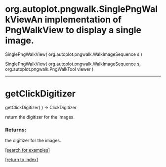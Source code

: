 # org.autoplot.pngwalk.SinglePngWalkViewAn implementation of PngWalkView to display a single image.
SinglePngWalkView( org.autoplot.pngwalk.WalkImageSequence s )


SinglePngWalkView( org.autoplot.pngwalk.WalkImageSequence s, org.autoplot.pngwalk.PngWalkTool viewer )


***
<a name="getClickDigitizer"></a>
# getClickDigitizer
getClickDigitizer(  ) &rarr; ClickDigitizer

return the digitizer for the images.

### Returns:
the digitizer for the images.

<a href="https://github.com/autoplot/dev/search?q=getClickDigitizer&unscoped_q=getClickDigitizer">[search for examples]</a>

<a href="https://github.com/autoplot/documentation/blob/master/javadoc/index-all.md">[return to index]</a>

